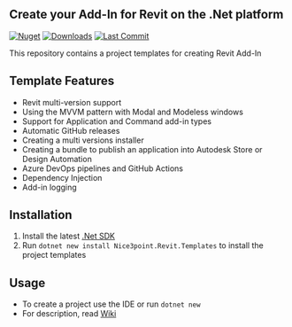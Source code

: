 

## Create your Add-In for Revit on the .Net platform

[![Nuget](https://img.shields.io/nuget/vpre/Nice3point.Revit.Templates?style=for-the-badge)](https://www.nuget.org/packages/Nice3point.Revit.Templates)
[![Downloads](https://img.shields.io/nuget/dt/Nice3point.Revit.Templates?style=for-the-badge)](https://www.nuget.org/packages/Nice3point.Revit.Templates)
[![Last Commit](https://img.shields.io/github/last-commit/Nice3point/RevitTemplate/develop?style=for-the-badge)](https://github.com/Nice3point/RevitTemplate/commits/main)

This repository contains a project templates for creating Revit Add-In

## Template Features

- Revit multi-version support
- Using the MVVM pattern with Modal and Modeless windows
- Support for Application and Command add-in types
- Automatic GitHub releases
- Creating a multi versions installer
- Creating a bundle to publish an application into Autodesk Store or Design Automation
- Azure DevOps pipelines and GitHub Actions
- Dependency Injection
- Add-in logging

## Installation

1. Install the latest [.Net SDK](https://dotnet.microsoft.com/download)
2. Run `dotnet new install Nice3point.Revit.Templates` to install the project templates

## Usage

- To create a project use the IDE or run `dotnet new`
- For description, read [Wiki](https://github.com/Nice3point/RevitTemplates/wiki)
